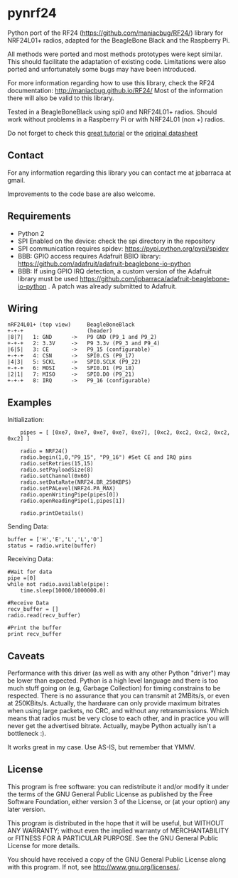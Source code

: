 pynrf24
=======

Python port of the RF24 (https://github.com/maniacbug/RF24/) library for NRF24L01+ radios, adapted for the BeagleBone Black and the Raspberry Pi.

All methods were ported and most methods prototypes were kept similar. This should facilitate the adaptation of existing code.
Limitations were also ported and unfortunately some bugs may have been introduced.

For more information regarding how to use this library, check the RF24 documentation: http://maniacbug.github.io/RF24/
Most of the information there will also be valid to this library.

Tested in a BeagleBoneBlack using spi0 and NRF24L01+ radios.
Should work without problems in a Raspberry Pi or with NRF24L01 (non +) radios.

Do not forget to check this [great tutorial](http://www.diyembedded.com/tutorials/nrf24l01_0/nrf24l01_tutorial_0.pdf)
or the [original datasheet](http://www.nordicsemi.com/eng/Products/2.4GHz-RF/nRF24L01)


Contact
-------

For any information regarding this library you can contact me at jpbarraca at gmail.

Improvements to the code base are also welcome.

Requirements
------------

 * Python 2
 * SPI Enabled on the device: check the spi directory in the repository
 * SPI communication requires spidev:  https://pypi.python.org/pypi/spidev
 * BBB: GPIO access requires Adafruit BBIO library: https://github.com/adafruit/adafruit-beaglebone-io-python
 * BBB: If using GPIO IRQ detection, a custom version of the Adafruit library must be used https://github.com/jpbarraca/adafruit-beaglebone-io-python . A patch was already submitted to Adafruit.
 

Wiring
------

    nRF24L01+ (top view)     BeagleBoneBlack
	+-+-+                    (header)
	|8|7|	1: GND      ->   P9 GND (P9_1 and P9_2)
	+-+-+	2: 3.3V     ->   P9 3.3v (P9_3 and P9_4)
	|6|5|	3: CE       ->   P9_15 (configurable)
	+-+-+	4: CSN      ->   SPI0.CS (P9_17)
	|4|3|	5: SCKL     ->   SPI0.SCLK (P9_22)
	+-+-+	6: MOSI     ->   SPI0.D1 (P9_18)
	|2|1|	7: MISO     ->   SPI0.D0 (P9_21)
	+-+-+	8: IRQ      ->   P9_16 (configurable)

Examples
--------

Initialization:

		pipes = [ [0xe7, 0xe7, 0xe7, 0xe7, 0xe7], [0xc2, 0xc2, 0xc2, 0xc2, 0xc2] ]

		radio = NRF24()
		radio.begin(1,0,"P9_15", "P9_16") #Set CE and IRQ pins
		radio.setRetries(15,15)
		radio.setPayloadSize(8)
		radio.setChannel(0x60)
		radio.setDataRate(NRF24.BR_250KBPS)
		radio.setPALevel(NRF24.PA_MAX)
		radio.openWritingPipe(pipes[0])
		radio.openReadingPipe(1,pipes[1])

		radio.printDetails()


Sending Data:

    buffer = ['H','E','L','L','O']
    status = radio.write(buffer)


Receiving Data:

	#Wait for data
	pipe =[0]
	while not radio.available(pipe):
		time.sleep(10000/1000000.0)

	#Receive Data
	recv_buffer = []
    radio.read(recv_buffer)

	#Print the buffer
	print recv_buffer


Caveats
-------

Performance with this driver (as well as with any other Python "driver") may be lower than expected.
Python is a high level language and there is too much stuff going on (e.g, Garbage Collection)
for timing constrains to be respected. There is no assurance that you can transmit at 2MBits/s,
or even at 250KBits/s. Actually, the hardware can only provide maximum bitrates
when using large packets, no CRC, and without any retransmissions. Which means that radios must
be very close to each other, and in practice you will never get the advertised bitrate. Actually,
maybe Python actually isn't a bottleneck :).

It works great in my case. Use AS-IS, but remember that YMMV.


License
-------

This program is free software: you can redistribute it and/or modify
it under the terms of the GNU General Public License as published by
the Free Software Foundation, either version 3 of the License, or
(at your option) any later version.

This program is distributed in the hope that it will be useful,
but WITHOUT ANY WARRANTY; without even the implied warranty of
MERCHANTABILITY or FITNESS FOR A PARTICULAR PURPOSE.  See the
GNU General Public License for more details.

You should have received a copy of the GNU General Public License
along with this program.  If not, see <http://www.gnu.org/licenses/>.

